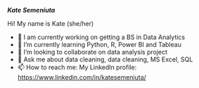 ***Kate Semeniuta***

Hi! My name is Kate (she/her)

- 🔭 I am currently working on getting a BS in Data Analytics
- 🌱 I’m currently learning Python, R, Power BI and Tableau
- 👯 I’m looking to collaborate on data analysis project
- 💬 Ask me about data cleaning, data cleaning, MS Excel, SQL
- 📫 How to reach me:
  My LinkedIn profile: https://www.linkedin.com/in/katesemeniuta/
